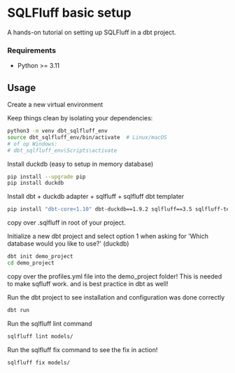 # SQLFluff basic setup

A hands-on tutorial on setting up SQLFluff in a dbt project.

### Requirements

- Python >= 3.11

## Usage

Create a new virtual environment

Keep things clean by isolating your dependencies:

```bash
python3 -m venv dbt_sqlfluff_env
source dbt_sqlfluff_env/bin/activate  # Linux/macOS
# of op Windows:
# dbt_sqlfluff_env\Scripts\activate
```

Install duckdb (easy to setup in memory database)

```bash
pip install --upgrade pip
pip install duckdb
```

Install dbt + duckdb adapter + sqlfluff + sqlfluff dbt templater

```bash
pip install "dbt-core<1.10" dbt-duckdb==1.9.2 sqlfluff==3.5 sqlfluff-templater-dbt==3.5

```

copy over .sqlfluff in root of your project.

Initialize a new dbt project and select option 1 when asking for 'Which database would you like to use?' (duckdb)

```bash
dbt init demo_project
cd demo_project
```

copy over the profiles.yml file into the demo_project folder!
This is needed to make sqfluff work. and is best practice in dbt as well!

Run the dbt project to see installation and configuration was done correctly

```bash
dbt run
```

Run the sqlfluff lint command

```bash
sqlfluff lint models/
```

Run the sqlfluff fix command to see the fix in action!

```bash
sqlfluff fix models/
```

